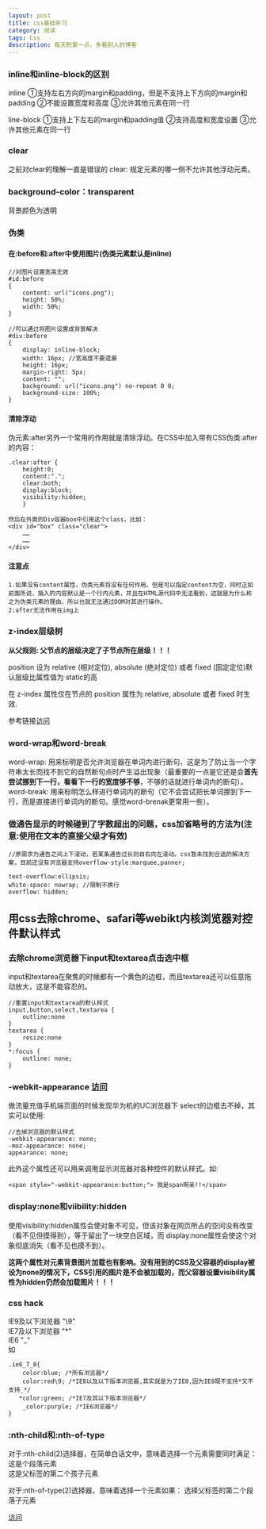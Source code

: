 ```yaml
---
layout: post
title: css基础补习
category: 阅读
tags: Css
description: 每天积累一点，多看别人的博客
---
```


### inline和inline-block的区别
inline
①支持左右方向的margin和padding，但是不支持上下方向的margin和padding
②不能设置宽度和高度
③允许其他元素在同一行

line-block
①支持上下左右的margin和padding值
②支持高度和宽度设置
③允许其他元素在同一行

### clear
之前对clear的理解一直是错误的
clear: 规定元素的哪一侧不允许其他浮动元素。

### background-color：transparent
背景颜色为透明

### 伪类
#### 在:before和:after中使用图片(伪类元素默认是inline)
	
	//对图片设置宽高无效
	#id:before
	{
   		content: url("icons.png");
    	height: 50%;
    	width: 50%;
	}
	
	//可以通过将图片设置成背景解决
	#div:before
	{
    	display: inline-block;
    	width: 16px; //宽高度不要遗漏
    	height: 16px;
    	margin-right: 5px;
    	content: "";
    	background: url("icons.png") no-repeat 0 0;
    	background-size: 100%;
	}
	
#### 清除浮动
伪元素:after另外一个常用的作用就是清除浮动。在CSS中加入带有CSS伪类:after的内容：    
	
	.clear:after {
  		height:0;   
  		content:".";   
  		clear:both;   
  		display:block;   
  		visibility:hidden;   
		}

    然后在外面的Div容器box中引用这个class，比如：  
	<div id="box" class="clear">
  		……
  		……
  	</div>
  	
#### 注意点
	1.如果没有content属性，伪类元素将没有任何作用。但是可以指定content为空，同时正如前面所说，插入的内容默认是一个行内元素，并且在HTML源代码中无法看到，这就是为什么称之为伪类元素的理由，所以也就无法通过DOM对其进行操作。  
	2:after无法作用在img上
	
### z-index层级树
**从父规则: 父节点的层级决定了子节点所在层级！！！**    

position 设为 relative (相对定位), absolute (绝对定位) 或者 fixed (固定定位)默认层级比属性值为 static的高  

在 z-index 属性仅在节点的 position 属性为 relative, absolute 或者 fixed 时生效.

参考链接[访问](http://www.neoease.com/css-z-index-property-and-layering-tree/)

### word-wrap和word-break
word-wrap: 用来标明是否允许浏览器在单词内进行断句，这是为了防止当一个字符串太长而找不到它的自然断句点时产生溢出现象（最重要的一点是它还是会**首先尝试挪到下一行，看看下一行的宽度够不够**，不够的话就进行单词内的断句）。  
word-break: 用来标明怎么样进行单词内的断句（它不会尝试把长单词挪到下一行，而是直接进行单词内的断句。感觉word-brenak更常用一些）。

### 做通告显示的时候碰到了字数超出的问题，css加省略号的方法为(注意:使用在文本的直接父级才有效)
	
	//原需求为通告之间上下滚动，若某条通告过长则自右向左滚动。css暂未找到合适的解决方案，目前还没有浏览器支持overflow-style:marquee,panner;
	
	text-overflow:ellipsis; 
	white-space: nowrap; //限制不换行	
	overflow: hidden;
	
## 用css去除chrome、safari等webikt内核浏览器对控件默认样式
### 去除chrome浏览器下input和textarea点击选中框

input和textarea在聚焦的时候都有一个黄色的边框，而且textarea还可以任意拖动放大，这是不能容忍的。

	//重置input和textarea的默认样式
	input,button,select,textarea {
		outline:none
	}
	textarea {
		resize:none
	}
	*:focus {
		outline: none;
	}
### -webkit-appearance [访问](http://www.w3cplus.com/css3/changing-appearance-of-element-with-css3.html)

做流量充值手机端页面的时候发现华为机的UC浏览器下 select的边框去不掉，其实可以使用:

	//去掉浏览器的默认样式
	-webkit-appearance: none; 
	-moz-appearance: none;
	appearance: none;

此外这个属性还可以用来调用显示浏览器对各种控件的默认样式。如:

	<span style="-webkit-appearance:button;"> 我是span啊亲!!</span>
	
### display:none和viibility:hidden
使用visibility:hidden属性会使对象不可见，但该对象在网页所占的空间没有改变（看不见但摸得到），等于留出了一块空白区域，而 display:none属性会使这个对象彻底消失（看不见也摸不到）。  

**这两个属性对元素背景图片加载也有影响。没有用到的CSS及父容器的display被设为none的情况下，CSS引用的图片是不会被加载的，而父容器设置visibility属性为hidden仍然会加载图片！！！**

### css hack
IE9及以下浏览器 "\9"  
IE7及以下浏览器 "\*"  
IE6 "\_"  
如

	.ie6_7_8{
    	color:blue; /*所有浏览器*/
    	color:red\9; /*IE8以及以下版本浏览器,其实就是为了IE8,因为IE8既不支持*又不支持_*/
       *color:green; /*IE7及其以下版本浏览器*/
   		_color:purple; /*IE6浏览器*/
	}

### :nth-child和:nth-of-type

对于:nth-child(2)选择器，在简单白话文中，意味着选择一个元素需要同时满足：  
这是个段落元素  
这是父标签的第二个孩子元素  

对于:nth-of-type(2)选择器，意味着选择一个元素如果：
选择父标签的第二个段落子元素

[访问](http://www.zhangxinxu.com/wordpress/2011/06/css3%E9%80%89%E6%8B%A9%E5%99%A8nth-child%E5%92%8Cnth-of-type%E4%B9%8B%E9%97%B4%E7%9A%84%E5%B7%AE%E5%BC%82/)
